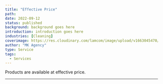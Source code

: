 ```yaml
---
title: "Effective Price"
path:
date: 2022-09-12
status: published
background: background goes here
introduction: introduction goes here
industries: [Cleaning]
coverimage: https://res.cloudinary.com/lamcom/image/upload/v1663045470/mkagency/icon/mk-price_ofcron.png
author: "MK Agency"
type: Service
tags:
  - Services 
---
```


 Products are available at effective price.

---



<!--more-->

